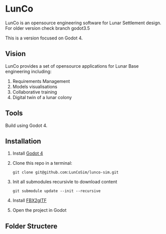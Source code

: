 # LunCo

LunCo is an opensource engineering software for Lunar Settlement design. For older version check branch godot3.5

This is a version focused on Godot 4.


## Vision

LunCo provides a set of opensource applications for Lunar Base engineering including:
1. Requirements Management
2. Models visualisations
3. Collaborative training
4. Digital twin of a lunar colony

## Tools

Build using Godot 4.


## Installation

1. Install [Godot 4](https://godotengine.org/download/)
2. Clone this repo in a terminal: 

	```git clone git@github.com:LunCoSim/lunco-sim.git```

3. Init all submodules recursivle to download content

	```git submodule update --init --recursive```
	
4. Install [FBX2glTF](https://github.com/godotengine/FBX2glTF/tags)

5. Open the project in Godot

## Folder Structere
